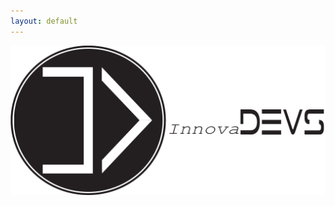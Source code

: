 ```yaml
---
layout: default
---
```


![InnovaDevs](https://raw.githubusercontent.com/innovadevs/innovadevs.github.io/master/images/full.png)
